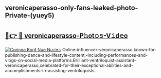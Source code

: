## veronicaperasso-only-fans​-leaked-photo​-Private-(yuey5)


# <h2><a href="https://mediaupload.pro?title=veronicaperasso&ref=git">🔗👉 🔴 veronicaperasso-P𝚑ot𝚘𝚜-V𝚒d𝚎o</a></h2>

[![Corinna Kopf Nue Nu𝚍e𝚜](https://i.imgur.com/0qMVB7G.gif)](https://mediaupload.pro?title=veronicaperasso&ref=git)
Online-influencer-veronicaperasso,known-for-publishing-dance-and-lifestyle-content,-including-performances-and-vlogs-on-social-media-platforms.Brilliant-ventriloquist-assistant-veronicaperasso,celebrated-for-their-exceptional-abilities-and-accomplishments-in-assisting-ventriloquists.  